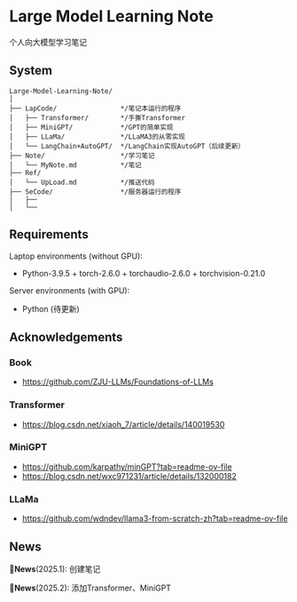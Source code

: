 # Large Model Learning Note

个人向大模型学习笔记

## System
```
Large-Model-Learning-Note/
│
├── LapCode/                */笔记本运行的程序
│   ├── Transformer/        */手撕Transformer
│   ├── MiniGPT/            */GPT的简单实现
│   ├── LLaMa/              */LLaMA3的从零实现
│   └── LangChain+AutoGPT/  */LangChain实现AutoGPT（后续更新）
├── Note/                   */学习笔记
│   └── MyNote.md           */笔记
├── Ref/           
│   └── UpLoad.md           */推送代码
├── SeCode/                 */服务器运行的程序
│   ├── 
│   └── 
```

## Requirements

Laptop environments (without GPU):

- Python-3.9.5 + torch-2.6.0 + torchaudio-2.6.0 + torchvision-0.21.0

Server environments (with GPU):

- Python (待更新)

## Acknowledgements

### Book 
- https://github.com/ZJU-LLMs/Foundations-of-LLMs
### Transformer
- https://blog.csdn.net/xiaoh_7/article/details/140019530 
### MiniGPT
- https://github.com/karpathy/minGPT?tab=readme-ov-file
- https://blog.csdn.net/wxc971231/article/details/132000182
### LLaMa
- https://github.com/wdndev/llama3-from-scratch-zh?tab=readme-ov-file

## News
:triangular_flag_on_post:**News**(2025.1): 创建笔记

:triangular_flag_on_post:**News**(2025.2): 添加Transformer、MiniGPT